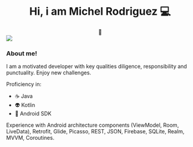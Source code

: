 <div align = "center"><h1>Hi, i am Michel Rodriguez 💻 </h1> 👋
</div>
<img src = "https://i.ibb.co/7NSMVCV/bannGh.png">

<!--
**Michel-Rodriguez/Michel-Rodriguez** is a ✨ _special_ ✨ repository because its `README.md` (this file) appears on your GitHub profile.

Here are some ideas to get you started:

- 🔭 I’m currently working on ...
- 🌱 I’m currently learning ...
- 👯 I’m looking to collaborate on ...
- 🤔 I’m looking for help with ...
- 💬 Ask me about ...
- 📫 How to reach me: ...
- 😄 Pronouns: ...
- ⚡ Fun fact: ...
-->

### About me!

I am a motivated developer with key qualities diligence, responsibility and punctuality. Enjoy new challenges.

Proficiency in: 

- ☕ Java 
- 👽 Kotlin 
- 📲 Android SDK

Experience with Android architecture components (ViewModel, Room, LiveData), Retrofit, Glide, Picasso, REST, JSON, Firebase, SQLite, Realm, MVVM, Coroutines.




